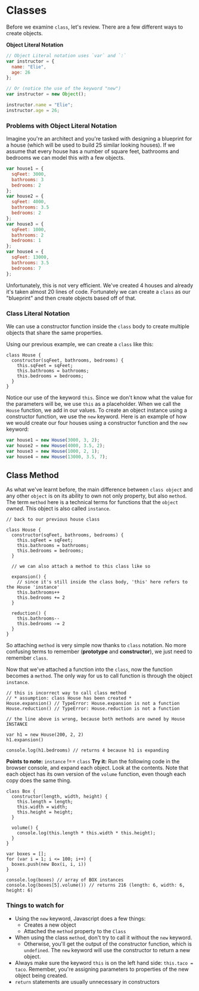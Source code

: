 # Classes

Before we examine `class`, let's review. There are a few different ways to create objects.

**Object Literal Notation**

```js
// Object Literal notation uses `var` and `:`
var instructor = {
  name: "Elie",
  age: 26
};

// Or (notice the use of the keyword "new")
var instructor = new Object();

instructor.name = "Elie";
instructor.age = 26;
```

### Problems with Object Literal Notation

Imagine you're an architect and you're tasked with designing a blueprint for a house (which will be used to build 25 similar looking houses). If we assume that every house has a number of square feet, bathrooms and bedrooms we can model this with a few objects.

```js
var house1 = {
  sqFeet: 3000,
  bathrooms: 3
  bedrooms: 2
};
var house2 = {
  sqFeet: 4000,
  bathrooms: 3.5
  bedrooms: 2
};
var house3 = {
  sqFeet: 1000,
  bathrooms: 2
  bedrooms: 1
};
var house4 = {
  sqFeet: 13000,
  bathrooms: 3.5
  bedrooms: 7
};
```

Unfortunately, this is not very efficient. We've created 4 houses and already it's taken almost 20 lines of code. Fortunately we can create a `class` as our "blueprint" and then create objects based off of that.

### Class Literal Notation

We can use a constructor function inside the `class` body to create multiple objects that share the same properties.

Using our previous example, we can create a `class` like this:

```
class House {
  constructor(sqFeet, bathrooms, bedrooms) {
    this.sqFeet = sqFeet;
    this.bathrooms = bathrooms;
    this.bedrooms = bedrooms;
  }  
}
```

Notice our use of the keyword `this`. Since we don't know what the value for the parameters will be, we use `this` as a placeholder. When we call the `House` function, we add in our values. To create an object instance using a constructor function, we use the `new` keyword. Here is an example of how we would create our four houses using a constructor function and the `new` keyword:

```js
var house1 = new House(3000, 3, 2);
var house2 = new House(4000, 3.5, 2);
var house3 = new House(1000, 2, 1);
var house4 = new House(13000, 3.5, 7);
```

## Class Method

As what we've learnt before, the main difference between `class object` and any other `object` is on its ability to own not only property, but also `method`. The term `method` here is a technical terms for functions that the `object` _owned_. This object is also called `instance`.

```
// back to our previous house class

class House {
  constructor(sqFeet, bathrooms, bedrooms) {
    this.sqFeet = sqFeet;
    this.bathrooms = bathrooms;
    this.bedrooms = bedrooms;
  }  

  // we can also attach a method to this class like so

  expansion() {
    // since it's still inside the class body, 'this' here refers to the House 'instance'
    this.bathrooms++
    this.bedrooms += 2
  }

  reduction() {
    this.bathrooms--
    this.bedrooms -= 2
  }
}

```

So attaching `method` is very simple now thanks to `class` notation. No more confusing terms to remember (**prototype** and **constructor**), we just need to remember `class`.

Now that we've attached a function into the `class`, now the function becomes a `method`. The only way for us to call function is through the object `instance`.

```
// this is incorrect way to call class method
// * assumption: class House has been created *
House.expansion() // TypeError: House.expansion is not a function
House.reduction() // TypeError: House.reduction is not a function

// the line above is wrong, because both methods are owned by House INSTANCE

var h1 = new House(200, 2, 2)
h1.expansion()

console.log(h1.bedrooms) // returns 4 because h1 is expanding

```

**Points to note:** `instance` !== `class`
**Try it:** Run the following code in the browser console, and expand each object. Look at the contents. Note that each object has its own version of the `volume` function, even though each copy does the same thing.

```
class Box {
  constructor(length, width, height) {
    this.length = length;
    this.width = width;
    this.height = height;
  }

  volume() {
    console.log(this.length * this.width * this.height);
  }
}

var boxes = [];
for (var i = 1; i <= 100; i++) {
  boxes.push(new Box(i, i, i))
}

console.log(boxes) // array of BOX instances
console.log(boxes[5].volume()) // returns 216 (length: 6, width: 6, height: 6)
```

### Things to watch for

* Using the `new` keyword, Javascript does a few things:
  * Creates a new object
  * Attached the `method` property to the `Class`
* When using the class `method`, don't try to call it without the `new` keyword.
  * Otherwise, you'll get the output of the constructor function, which is `undefined`. The `new` keyword will use the constructor to return a new object.
* Always make sure the keyword `this` is on the left hand side: `this.taco = taco`. Remember, you're assigning parameters to properties of the new object being created.
* `return` statements are usually unnecessary in constructors
